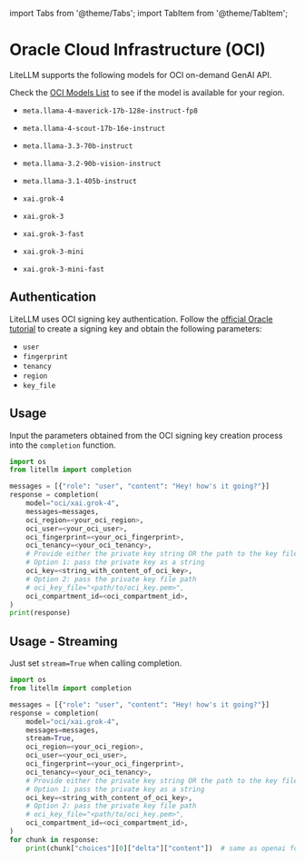 import Tabs from '@theme/Tabs';
import TabItem from '@theme/TabItem';

# Oracle Cloud Infrastructure (OCI)
LiteLLM supports the following models for OCI on-demand GenAI API.

Check the [OCI Models List](https://docs.oracle.com/en-us/iaas/Content/generative-ai/pretrained-models.htm) to see if the model is available for your region.

- `meta.llama-4-maverick-17b-128e-instruct-fp8`
- `meta.llama-4-scout-17b-16e-instruct`
- `meta.llama-3.3-70b-instruct`
- `meta.llama-3.2-90b-vision-instruct`
- `meta.llama-3.1-405b-instruct`

- `xai.grok-4`
- `xai.grok-3`
- `xai.grok-3-fast`
- `xai.grok-3-mini`
- `xai.grok-3-mini-fast`

## Authentication

LiteLLM uses OCI signing key authentication. Follow the [official Oracle tutorial](https://docs.oracle.com/en-us/iaas/Content/API/Concepts/apisigningkey.htm) to create a signing key and obtain the following parameters:

- `user`
- `fingerprint`
- `tenancy`
- `region`
- `key_file`

## Usage

Input the parameters obtained from the OCI signing key creation process into the `completion` function.

```python
import os
from litellm import completion

messages = [{"role": "user", "content": "Hey! how's it going?"}]
response = completion(
    model="oci/xai.grok-4",
    messages=messages,
    oci_region=<your_oci_region>,
    oci_user=<your_oci_user>,
    oci_fingerprint=<your_oci_fingerprint>,
    oci_tenancy=<your_oci_tenancy>,
    # Provide either the private key string OR the path to the key file:
    # Option 1: pass the private key as a string
    oci_key=<string_with_content_of_oci_key>,
    # Option 2: pass the private key file path
    # oci_key_file="<path/to/oci_key.pem>",
    oci_compartment_id=<oci_compartment_id>,
)
print(response)
```


## Usage - Streaming
Just set `stream=True` when calling completion.

```python
import os
from litellm import completion

messages = [{"role": "user", "content": "Hey! how's it going?"}]
response = completion(
    model="oci/xai.grok-4",
    messages=messages,
    stream=True,
    oci_region=<your_oci_region>,
    oci_user=<your_oci_user>,
    oci_fingerprint=<your_oci_fingerprint>,
    oci_tenancy=<your_oci_tenancy>,
    # Provide either the private key string OR the path to the key file:
    # Option 1: pass the private key as a string
    oci_key=<string_with_content_of_oci_key>,
    # Option 2: pass the private key file path
    # oci_key_file="<path/to/oci_key.pem>",
    oci_compartment_id=<oci_compartment_id>,
)
for chunk in response:
    print(chunk["choices"][0]["delta"]["content"])  # same as openai format
```
